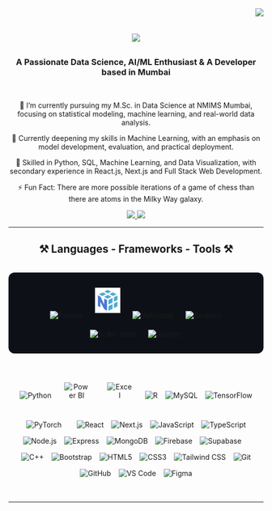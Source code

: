 <img align="right" src="https://visitor-badge.laobi.icu/badge?page_id=rishiigupta04.rishiigupta04" />

<h1 align="center">
    <img src="https://readme-typing-svg.herokuapp.com/?font=Righteous&size=45&center=true&vCenter=true&width=500&height=70&duration=2000&lines=Hi+There!+👋;+I'm+Rishi!;" />
</h1>

<h3 align="center"><strong>A Passionate Data Science, AI/ML Enthusiast & A Developer based in Mumbai</strong></h3>


<br/>

<div align="center">
 
🔭 I’m currently pursuing my M.Sc. in Data Science at NMIMS Mumbai, focusing on statistical modeling, machine learning, and real-world data analysis.

🌱 Currently deepening my skills in Machine Learning, with an emphasis on model development, evaluation, and practical deployment.

💬 Skilled in Python, SQL, Machine Learning, and Data Visualization, with secondary experience in React.js, Next.js and Full Stack Web Development.

⚡ Fun Fact: There are more possible iterations of a game of chess than there are atoms in the Milky Way galaxy.

 </div>
 
<div align="center"> 
<!-- <a href="https://drive.google.com/file/d/13zeTuO5yligCSDKc03CKZY2lMJ68T5-o/view?usp=sharing" target="_blank">
     <img src="https://img.shields.io/badge/RESUME-333333?style=for-the-badge&logo=todoist&logoColor=white" target="_blank" /> -->
    
  <a href="https://www.linkedin.com/in/rishi-raj-gupta45/" target="_blank">
    <img src="https://img.shields.io/badge/LinkedIn-0077B5?style=for-the-badge&logo=linkedin&logoColor=white" target="_blank" />
  </a>
    </a>
    <a href="https://rishiraj-gupta.vercel.app/" target="_blank">
     <img src="https://img.shields.io/badge/PORTFOLIO-333333?style=for-the-badge&logo=todoist&logoColor=white" target="_blank" />
  </a>
     <!-- sqlite, safari, google-chrome are other good icon options -->
  </a>
<!--     <a href="mailto:grishi349@gmail.com">
    <img src="https://img.shields.io/badge/Gmail-333333?style=for-the-badge&logo=gmail&logoColor=red" /> -->
<!--   </a>
    <a href="https://x.com/heyitsrishi" target="_blank">
    <img src="https://img.shields.io/badge/Twitter (X)-000000?style=for-the-badge&logo=x&logoColor=white" target="_blank" />
  </a> -->
    </a>
<!--     <a href="https://leetcode.com/u/rishiigupta04/" target="_blank">
    <img src="https://img.shields.io/badge/LeetCode-FF5722?style=for-the-badge&logo=leetcode&logoColor=white" target="_blank" /> -->
  </a>

</div>

 <hr/>
 
<h2 align="center">⚒️ Languages - Frameworks - Tools ⚒️</h2>
<br/>

<!-- Data Science Tools Section -->
<div align="center" style="background-color: #0d1117; padding: 20px; border-radius: 12px;">
  <img src="https://upload.wikimedia.org/wikipedia/commons/2/22/Pandas_mark.svg" title="Pandas" alt="Pandas" width="50" height="50" style="margin: 10px;" />
  <img src="https://raw.githubusercontent.com/github/explore/main/topics/numpy/numpy.png" title="NumPy" alt="NumPy" width="50" height="50" style="margin: 10px;" />
  <img src="https://matplotlib.org/_static/images/logo2.svg" title="Matplotlib" alt="Matplotlib" width="50" height="50" style="margin: 10px;" />
  <img src="https://seaborn.pydata.org/_static/logo-wide-lightbg.svg" title="Seaborn" alt="Seaborn" width="80" height="40" style="margin: 10px;" />
  <img src="https://upload.wikimedia.org/wikipedia/commons/0/05/Scikit_learn_logo_small.svg" title="Scikit-learn" alt="Scikit-learn" width="60" height="50" style="margin: 10px;" />
  <img src="https://upload.wikimedia.org/wikipedia/commons/3/38/Jupyter_logo.svg" title="Jupyter" alt="Jupyter" width="50" height="50" style="margin: 10px;" />
</div>

<br/>

<!-- Skill Icons Section -->
<div align="center" style="margin-top: 30px;">
  <div style="display: flex; flex-wrap: wrap; justify-content: center; align-items: center; gap: 15px;">
    <!-- Data/ML Stack -->
    <img src="https://skillicons.dev/icons?i=python" title="Python" />
    <img src="https://upload.wikimedia.org/wikipedia/commons/c/cf/New_Power_BI_Logo.svg" title="Power BI" alt="Power BI" width="50" height="50" style="margin: 10px;" />
  <img src="https://upload.wikimedia.org/wikipedia/commons/7/73/Microsoft_Excel_2013-2019_logo.svg" title="Excel" alt="Excel" width="50" height="50" style="margin: 10px;" />
    <img src="https://skillicons.dev/icons?i=r" title="R" />
    <img src="https://skillicons.dev/icons?i=mysql" title="MySQL" />
    <img src="https://skillicons.dev/icons?i=tensorflow" title="TensorFlow" />
    <img src="https://skillicons.dev/icons?i=pytorch" title="PyTorch" />
      <br/>
    <!-- Full Stack Row 1 -->
    <img src="https://skillicons.dev/icons?i=react" title="React" />
    <img src="https://skillicons.dev/icons?i=nextjs" title="Next.js" />
    <img src="https://skillicons.dev/icons?i=javascript" title="JavaScript" />
    <img src="https://skillicons.dev/icons?i=typescript" title="TypeScript" />
    <img src="https://skillicons.dev/icons?i=nodejs" title="Node.js" />
    <img src="https://skillicons.dev/icons?i=express" title="Express" />
    <img src="https://skillicons.dev/icons?i=mongodb" title="MongoDB" />
    <img src="https://skillicons.dev/icons?i=firebase" title="Firebase" />
    <img src="https://skillicons.dev/icons?i=supabase" title="Supabase" />
      <br/>
    <!-- Full Stack Row 2 -->
    <img src="https://skillicons.dev/icons?i=cpp" title="C++" />
    <img src="https://skillicons.dev/icons?i=bootstrap" title="Bootstrap" />
    <img src="https://skillicons.dev/icons?i=html" title="HTML5" />
    <img src="https://skillicons.dev/icons?i=css" title="CSS3" />
    <img src="https://skillicons.dev/icons?i=tailwind" title="Tailwind CSS" />
    <img src="https://skillicons.dev/icons?i=git" title="Git" />
    <img src="https://skillicons.dev/icons?i=github" title="GitHub" />
    <img src="https://skillicons.dev/icons?i=vscode" title="VS Code" />
    <img src="https://skillicons.dev/icons?i=figma" title="Figma" />

  </div>
</div>


<br/>




<br/>
<hr/>

<!-- <div align="center">
  <h2>🐍 My Contributions 🐍</h2>
  <br>
  <img alt="snake eating my contributions" src="https://raw.githubusercontent.com/rishiigupta04/rishiigupta04/output/github-contribution-grid-snake.svg" />
  
  <br/><br/><br/>
</div>

<hr/>

<h2 align="center">⚡ Stats ⚡</h2>
<br>
<div align=center>
  <img width=390 src="https://streak-stats.demolab.com/?user=rishiigupta04&count_private=true&theme=react&border_radius=10" alt="streak stats"/>
  <img width=390 src="https://github-readme-stats.vercel.app/api?username=rishiigupta04&count_private=true&show_icons=true&theme=react&rank_icon=github&border_radius=10" alt="readme stats" />
  <br/>
  <img width=325 align="center" src="https://github-readme-stats.vercel.app/api/top-langs/?username=rishiigupta04&hide=HTML&langs_count=8&layout=compact&theme=react&border_radius=10&size_weight=0.5&count_weight=0.5&exclude_repo=github-readme-stats" alt="top langs" />
</div>

<br/><br/>

<hr/>



<br/>
--!>
